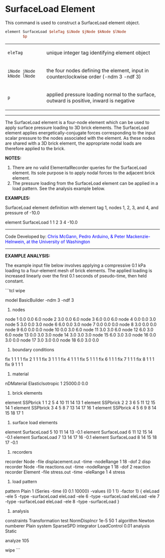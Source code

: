 # SurfaceLoad Element

<p>This command is used to construct a SurfaceLoad element object.</p>

```tcl
element SurfaceLoad $eleTag $iNode $jNode $kNode $lNode
        $p
```

<table>
<tbody>
<tr class="odd">
<td><code class="parameter-table-variable">eleTag</code></td>
<td><p>unique integer tag identifying element object</p></td>
</tr>
<tr class="even">
<td><p><code class="parameter-table-variable">iNode jNode kNode lNode</code></p></td>
<td><p>the four nodes defining the element, input in counterclockwise
order (-ndm 3 -ndf 3)</p></td>
</tr>
<tr class="odd">
<td><code class="parameter-table-variable">p</code></td>
<td><p>applied pressure loading normal to the surface, outward is
positive, inward is negative</p></td>
</tr>
</tbody>
</table>
<hr />
<p>The SurfaceLoad element is a four-node element which can be used to
apply surface pressure loading to 3D brick elements. The SurfaceLoad
element applies energetically-conjugate forces corresponding to the
input scalar pressure to the nodes associated with the element. As these
nodes are shared with a 3D brick element, the appropriate nodal loads
are therefore applied to the brick.</p>
<p><strong>NOTES:</strong></p>
<ol>
<li>There are no valid ElementalRecorder queries for the SurfaceLoad
element. Its sole purpose is to apply nodal forces to the adjacent brick
element.</li>
<li>The pressure loading from the SurfaceLoad element can be applied in
a load pattern. See the analysis example below.</li>
</ol>
<p><strong>EXAMPLES:</strong></p>
<p>SurfaceLoad element definition with element tag 1, nodes 1, 2, 3, and
4, and pressure of -10.0</p>
<p>element SurfaceLoad 1 1 2 3 4 -10.0</p>
<hr />
<p>Code Developed by: <span style="color:blue"> Chris McGann,
Pedro Arduino, &amp; Peter Mackenzie-Helnwein, at the University of
Washington </span></p>
<hr />
<p><strong>EXAMPLE ANALYSIS:</strong></p>
<p>The example input file below involves applying a compressive 0.1 kPa
loading to a four-element mesh of brick elements. The applied loading is
increased linearly over the first 0.1 seconds of pseudo-time, then held
constant.</p>
<p>
```tcl
 wipe</p>
<p>model BasicBuilder -ndm 3 -ndf 3</p>
<ol>
<li>nodes</li>
</ol>
<p>node 1 0.0 0.0 6.0 node 2 3.0 0.0 6.0 node 3 6.0 0.0 6.0 node 4 0.0
0.0 3.0 node 5 3.0 0.0 3.0 node 6 6.0 0.0 3.0 node 7 0.0 0.0 0.0 node 8
3.0 0.0 0.0 node 9 6.0 0.0 0.0 node 10 0.0 3.0 6.0 node 11 3.0 3.0 6.0
node 12 6.0 3.0 6.0 node 13 0.0 3.0 3.0 node 14 3.0 3.0 3.0 node 15 6.0
3.0 3.0 node 16 0.0 3.0 0.0 node 17 3.0 3.0 0.0 node 18 6.0 3.0 0.0</p>
<ol>
<li>boundary conditions</li>
</ol>
<p>fix 1 1 1 1 fix 2 1 1 1 fix 3 1 1 1 fix 4 1 1 1 fix 5 1 1 1 fix 6 1 1
1 fix 7 1 1 1 fix 8 1 1 1 fix 9 1 1 1</p>
<ol>
<li>material</li>
</ol>
<p>nDMaterial ElasticIsotropic 1 25000.0 0.0</p>
<ol>
<li>brick elements</li>
</ol>
<p>element SSPbrick 1 1 2 5 4 10 11 14 13 1 element SSPbrick 2 2 3 6 5
11 12 15 14 1 element SSPbrick 3 4 5 8 7 13 14 17 16 1 element SSPbrick
4 5 6 9 8 14 15 18 17 1</p>
<ol>
<li>surface load elements</li>
</ol>
<p>element SurfaceLoad 5 10 11 14 13 -0.1 element SurfaceLoad 6 11 12 15
14 -0.1 element SurfaceLoad 7 13 14 17 16 -0.1 element SurfaceLoad 8 14
15 18 17 -0.1</p>
<ol>
<li>recorders</li>
</ol>
<p>recorder Node -file displacement.out -time -nodeRange 1 18 -dof 2
disp recorder Node -file reactions.out -time -nodeRange 1 18 -dof 2
reaction recorder Element -file stress.out -time -eleRange 1 4
stress</p>
<ol>
<li>load pattern</li>
</ol>
<p>pattern Plain 1 {Series -time {0 0.1 10000} -values {0 1 1} -factor
1} { eleLoad -ele 5 -type -surfaceLoad eleLoad -ele 6 -type -surfaceLoad
eleLoad -ele 7 -type -surfaceLoad eleLoad -ele 8 -type -surfaceLoad
}</p>
<ol>
<li>analysis</li>
</ol>
<p>constraints Transformation test NormDispIncr 1e-5 50 1 algorithm
Newton numberer Plain system SparseSPD integrator LoadControl 0.01
analysis Static</p>
<p>analyze 105</p>
<p>wipe 
```
</p>
